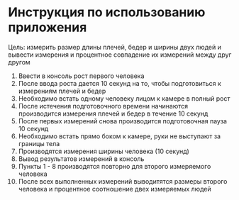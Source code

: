 # Инструкция по использованию приложения
Цель: измерить размер длины плечей, бедер и ширины двух людей и вывести измерения и процентное совпадение их измерений между друг другом

1. Ввести в консоль рост первого человека
2. После ввода роста дается 10 секунд на то, чтобы подготовиться к измерениям плечей и бедер
3. Необходимо встать одному человеку лицом к камере в полный рост
4. После истечения подготовочного времени начинаются производится измерения плечей и бедер в течение 10 секунд
5. После первых измерений снова производится подготовочная пауза 10 секунд
6. Необходимо встать прямо боком к камере, руки не выступают за границы тела
7. Производятся измерения ширины человека (10 секунд)
8. Вывод результатов измерений в консоль
9. Пункты 1 - 8 производятся повторно для второго измеряемого человека
10. После всех выполненных измерений выводитятся размеры второго человека и процентное соотношение двех измеряемых людей
